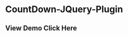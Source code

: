 # CountDown-JQuery-Plugin


<h2>View Demo Click <a htef="https://techhive-team.github.io/CountDown-JQuery-Plugin/">Here</a></h2>
